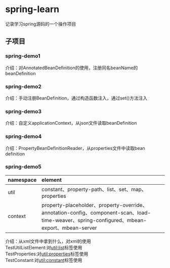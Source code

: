 # spring-learn
记录学习spring源码的一个操作项目

## 子项目
### spring-demo1
介绍：对AnnotatedBeanDefinition的使用，注册同名beanName的beanDefinition

### spring-demo2
介绍：手动注册BeanDefinition，通过构造函数注入，通过set()方法注入

### spring-demo3
介绍：自定义applicationContext，从json文件读取beanDefinition

### spring-demo4
介绍：PropertyBeanDefinitionReader，从properties文件中读取bean definition

### spring-demo5
|namespace|element|
|:-|:-|
|util|constant、property-path、list、set、map、properties|  
|context|property-placeholder、property-override、annotation-config、component-scan、load-time-weaver、spring-configured、mbean-export、mbean-server| 

介绍：从xml文件中拿到什么，对xml的使用  
TestUtilListElement:对<util:list>标签使用  
TestProperties:对<util:properties>标签使用  
TestConstant:对<util:constant>标签使用  